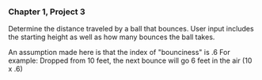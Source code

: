 ### Chapter 1, Project 3

Determine the distance traveled by a ball that bounces.
User input includes the starting height as well as how many bounces the ball takes.

An assumption made here is that the index of "bounciness" is .6
For example:
Dropped from 10 feet, the next bounce will go 6 feet in the air (10 x .6)
